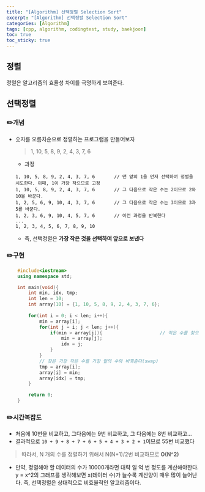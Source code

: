 ```yaml
---
title: "[Algorithm] 선택정렬 Selection Sort"
excerpt: "[Algorithm] 선택정렬 Selection Sort"
categories: [Algorithm]
tags: [cpp, algorithm, codingtest, study, baekjoon]
toc: true
toc_sticky: true
---
```

 
## 정렬

정렬은 알고리즘의 효율성 차이를 극명하게 보여준다.   

## 선택정렬

### ✏️개념

+ 숫자를 오름차순으로 정렬하는 프로그램을 만들어보자  

    > 1, 10, 5, 8, 9, 2, 4, 3, 7, 6

    + 과정   
    
    ```
    1, 10, 5, 8, 9, 2, 4, 3, 7, 6       // 맨 앞의 1을 먼저 선택하여 정렬을 시도한다. 이때, 1이 가장 작으므로 고정
    1, 10, 5, 8, 9, 2, 4, 3, 7, 6       // 그 다음으로 작은 수는 2이므로 2와 10을 바꾼다.
    1, 2, 5, 6, 9, 10, 4, 3, 7, 6       // 그 다음으로 작은 수는 3이므로 3과 5를 바꾼다.  
    1, 2, 3, 6, 9, 10, 4, 5, 7, 6       // 이런 과정을 반복한다
    ...
    1, 2, 3, 4, 5, 6, 7, 8, 9, 10

    ```

    + 즉, 선택정렬은 **가장 작은 것을 선택하여 앞으로 보낸다**

### ✏️구현

```cpp
    #include<iostream>
    using namespace std;

    int main(void){
        int min, idx, tmp;
        int len = 10;
        int array[10] = {1, 10, 5, 8, 9, 2, 4, 3, 7, 6};
        
        for(int i = 0; i < len; i++){
            min = array[i];
            for(int j = i; j < len; j++){
                if(min > array[j]){                     // 작은 수를 찾으면 그 값과 인덱스를 저장해준다
                    min = array[j];
                    idx = j;
                }
            }
            // 찾은 가장 작은 수를 가장 앞의 수와 바꿔준다(swap)
            tmp = array[i];
            array[i] = min;
            array[idx] = tmp; 
        }

        return 0;
    }
```

### ✏️시간복잡도

+ 처음에 10번을 비교하고, 그다음에는 9번 비교하고, 그 다음에는 8번 비교하고...
+ 결과적으로 `10 + 9 + 8 + 7 + 6 + 5 + 4 + 3 + 2 + 1`이므로 55번 비교했다  

> 따라서, N 개의 수를 정렬하기 위해서 N(N+1)/2번 비교하므로 **O(N^2)**

+ 만약, 정렬해야 할 데이터의 수가 10000개라면 대략 일 억 번 정도를 계산해야한다.  
    y = x^2의 그래프를 생각해보면 x(데이터 수)가 늘수록 계산양이 매우 많이 늘어난다.
    즉, 선택정렬은 상대적으로 비효율적인 알고리즘이다.  